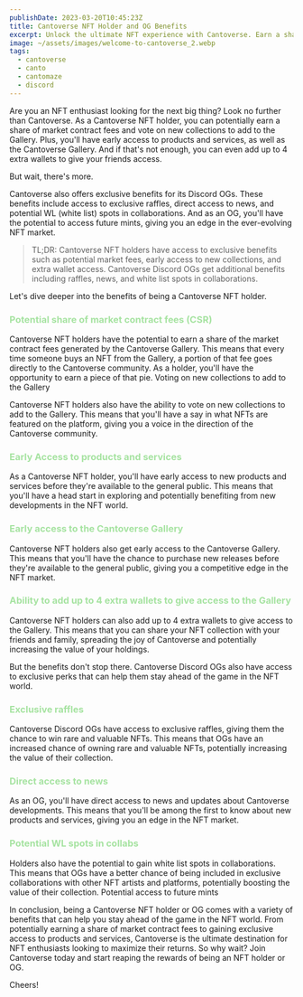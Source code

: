 ```yaml
---
publishDate: 2023-03-20T10:45:23Z
title: Cantoverse NFT Holder and OG Benefits
excerpt: Unlock the ultimate NFT experience with Cantoverse. Earn a share of market fees, vote on new collections, and gain exclusive access to products and services.
image: ~/assets/images/welcome-to-cantoverse_2.webp
tags:
  - cantoverse
  - canto
  - cantomaze
  - discord
---
```


Are you an NFT enthusiast looking for the next big thing? Look no further than Cantoverse. As a Cantoverse NFT holder, you can potentially earn a share of market contract fees and vote on new collections to add to the Gallery. Plus, you'll have early access to products and services, as well as the Cantoverse Gallery. And if that's not enough, you can even add up to 4 extra wallets to give your friends access.

But wait, there's more.

Cantoverse also offers exclusive benefits for its Discord OGs. These benefits include access to exclusive raffles, direct access to news, and potential WL (white list) spots in collaborations. And as an OG, you'll have the potential to access future mints, giving you an edge in the ever-evolving NFT market.

> TL;DR: Cantoverse NFT holders have access to exclusive benefits such as potential market fees, early access to new collections, and extra wallet access. Cantoverse Discord OGs get additional benefits including raffles, news, and white list spots in collaborations.

Let's dive deeper into the benefits of being a Cantoverse NFT holder.

<h3 style="color:#a6e3a1;"> Potential share of market contract fees (CSR)</h3>

Cantoverse NFT holders have the potential to earn a share of the market contract fees generated by the Cantoverse Gallery. This means that every time someone buys an NFT from the Gallery, a portion of that fee goes directly to the Cantoverse community. As a holder, you'll have the opportunity to earn a piece of that pie.
Voting on new collections to add to the Gallery

Cantoverse NFT holders also have the ability to vote on new collections to add to the Gallery. This means that you'll have a say in what NFTs are featured on the platform, giving you a voice in the direction of the Cantoverse community.

<h3 style="color:#a6e3a1;">Early Access to products and services</h3>

As a Cantoverse NFT holder, you'll have early access to new products and services before they're available to the general public. This means that you'll have a head start in exploring and potentially benefiting from new developments in the NFT world.

<h3 style="color:#a6e3a1;">Early access to the Cantoverse Gallery</h3>

Cantoverse NFT holders also get early access to the Cantoverse Gallery. This means that you'll have the chance to purchase new releases before they're available to the general public, giving you a competitive edge in the NFT market.

<h3 style="color:#a6e3a1;">Ability to add up to 4 extra wallets to give access to the Gallery</h3>

Cantoverse NFT holders can also add up to 4 extra wallets to give access to the Gallery. This means that you can share your NFT collection with your friends and family, spreading the joy of Cantoverse and potentially increasing the value of your holdings.

But the benefits don't stop there. Cantoverse Discord OGs also have access to exclusive perks that can help them stay ahead of the game in the NFT world.

<h3 style="color:#a6e3a1;">Exclusive raffles</h3>

Cantoverse Discord OGs have access to exclusive raffles, giving them the chance to win rare and valuable NFTs. This means that OGs have an increased chance of owning rare and valuable NFTs, potentially increasing the value of their collection.

<h3 style="color:#a6e3a1;">Direct access to news</h3>

As an OG, you'll have direct access to news and updates about Cantoverse developments. This means that you'll be among the first to know about new products and services, giving you an edge in the NFT market.

<h3 style="color:#a6e3a1;">Potential WL spots in collabs</h3>

Holders also have the potential to gain white list spots in collaborations. This means that OGs have a better chance of being included in exclusive collaborations with other NFT artists and platforms, potentially boosting the value of their collection.
Potential access to future mints

In conclusion, being a Cantoverse NFT holder or OG comes with a variety of benefits that can help you stay ahead of the game in the NFT world. From potentially earning a share of market contract fees to gaining exclusive access to products and services, Cantoverse is the ultimate destination for NFT enthusiasts looking to maximize their returns. So why wait? Join Cantoverse today and start reaping the rewards of being an NFT holder or OG.

Cheers!
